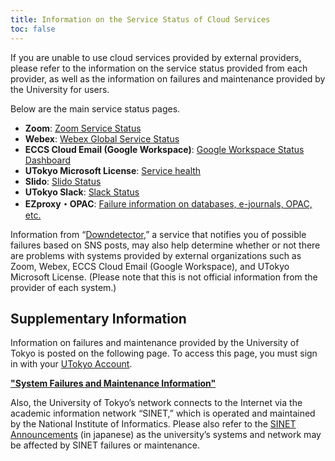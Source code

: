 ```yaml
---
title: Information on the Service Status of Cloud Services
toc: false
---
```


If you are unable to use cloud services provided by external providers, please refer to the information on the service status provided from each provider, as well as the information on failures and maintenance provided by the University for users.

Below are the main service status pages.

- **Zoom**: [Zoom Service Status](https://www.zoomstatus.com/)
- **Webex**: [Webex Global Service Status](https://status.webex.com/)
- **ECCS Cloud Email (Google Workspace)**: [Google Workspace Status Dashboard](https://www.google.com/appsstatus/dashboard/)
- **UTokyo Microsoft License**: [Service health](https://portal.office.com/servicestatus)
- **Slido**: [Slido Status](https://status.slido.com/)
- **UTokyo Slack**: [Slack Status](https://slack-status.com/)
- **EZproxy・OPAC**: [Failure information on databases, e-journals, OPAC, etc.](https://www.lib.u-tokyo.ac.jp/en/library/literacy/user-guide/servicestatus)

Information from “[Downdetector](https://downdetector.com/),” a service that notifies you of possible failures based on SNS posts, may also help determine whether or not there are problems with systems provided by external organizations such as Zoom, Webex, ECCS Cloud Email (Google Workspace), and UTokyo Microsoft License. (Please note that this is not official information from the provider of each system.)

## Supplementary Information

Information on failures and maintenance provided by the University of Tokyo is posted on the following page. To access this page, you must sign in with your [UTokyo Account](/en/utokyo_account/).

<b class="box--important center">["System Failures and Maintenance Information"](https://univtokyo.sharepoint.com/sites/utokyoaccount/SitePages/en/service-status.aspx)</b>

Also, the University of Tokyo’s network connects to the Internet via the academic information network “SINET,” which is operated and maintained by the National Institute of Informatics. Please also refer to the [SINET Announcements](https://www.sinet.ad.jp/announce) (in japanese) as the university’s systems and network may be affected by SINET failures or maintenance.
